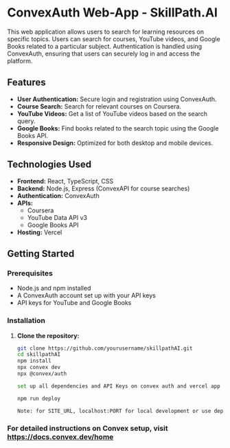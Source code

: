 # ConvexAuth Web-App - SkillPath.AI

This web application allows users to search for learning resources on specific topics. Users can search for courses, YouTube videos, and Google Books related to a particular subject. Authentication is handled using ConvexAuth, ensuring that users can securely log in and access the platform.

## Features

- **User Authentication:** Secure login and registration using ConvexAuth.
- **Course Search:** Search for relevant courses on Coursera.
- **YouTube Videos:** Get a list of YouTube videos based on the search query.
- **Google Books:** Find books related to the search topic using the Google Books API.
- **Responsive Design:** Optimized for both desktop and mobile devices.

## Technologies Used

- **Frontend:** React, TypeScript, CSS
- **Backend:** Node.js, Express (ConvexAPI for course searches)
- **Authentication:** ConvexAuth
- **APIs:** 
  - Coursera
  - YouTube Data API v3
  - Google Books API
- **Hosting:** Vercel

## Getting Started

### Prerequisites

- Node.js and npm installed
- A ConvexAuth account set up with your API keys
- API keys for YouTube and Google Books

### Installation

1. **Clone the repository:**

   ```bash
   git clone https://github.com/yourusername/skillpathAI.git
   cd skillpathAI
   npm install
   npx convex dev
   npx @convex/auth

   set up all dependencies and API Keys on convex auth and vercel app and .env.local

   npm run deploy

   Note: for SITE_URL, localhost:PORT for local development or use deployment URL (Vercel, etc)

### For detailed instructions on Convex setup, visit https://docs.convex.dev/home
